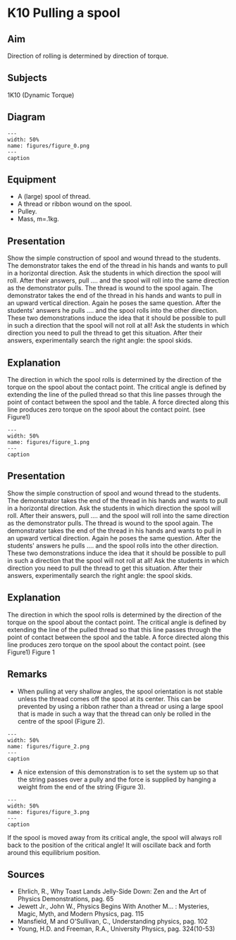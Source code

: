 # K10 Pulling a spool 
    
  
## Aim   
 Direction of rolling is determined by direction of torque.    
  
## Subjects   
 1K10 (Dynamic Torque)   
  
## Diagram   
   
```{figure} figures/figure_0.png  
---  
width: 50%  
name: figures/figure_0.png  
---  
caption  
``` 
      
  
## Equipment   
 
 *  A (large) spool of thread. 
 *  A thread or ribbon wound on the spool. 
 *  Pulley. 
 *  Mass, m=.1kg.
     
  
## Presentation   
 Show the simple construction of spool and wound thread to the students. The demonstrator takes the end of the thread in his hands and wants to pull in a horizontal direction. Ask the students in which direction the spool will roll. After their answers, pull …. and the spool will roll into the same direction as the demonstrator pulls. The thread is wound to the spool again. The demonstrator takes the end of the thread in his hands and wants to pull in an upward vertical direction. Again he poses the same question. After the students' answers he pulls …. and the spool rolls into the other direction. These two demonstrations induce the idea that it should be possible to pull in such a direction that the spool will not roll at all! Ask the students in which direction you need to pull the thread to get this situation. After their answers, experimentally search the right angle: the spool skids.    
  
## Explanation   
 The direction in which the spool rolls is determined by the direction of the torque on the spool about the contact point. The critical angle is defined by extending the line of the pulled thread so that this line passes through the point of contact between the spool and the table. A force directed along this line produces zero torque on the spool about the contact point. (see Figure1)    
```{figure} figures/figure_1.png  
---  
width: 50%  
name: figures/figure_1.png  
---  
caption  
``` 
     
  
## Presentation   
 Show the simple construction of spool and wound thread to the students. The demonstrator takes the end of the thread in his hands and wants to pull in a horizontal direction. Ask the students in which direction the spool will roll. After their answers, pull …. and the spool will roll into the same direction as the demonstrator pulls. The thread is wound to the spool again. The demonstrator takes the end of the thread in his hands and wants to pull in an upward vertical direction. Again he poses the same question. After the students' answers he pulls …. and the spool rolls into the other direction. These two demonstrations induce the idea that it should be possible to pull in such a direction that the spool will not roll at all! Ask the students in which direction you need to pull the thread to get this situation. After their answers, experimentally search the right angle: the spool skids.    
  
## Explanation   
 The direction in which the spool rolls is determined by the direction of the torque on the spool about the contact point. The critical angle is defined by extending the line of the pulled thread so that this line passes through the point of contact between the spool and the table. A force directed along this line produces zero torque on the spool about the contact point. (see Figure1)   Figure 1   
  
## Remarks   
 
 *  When pulling at very shallow angles, the spool orientation is not stable unless the thread comes off the spool at its center. This can be prevented by using a ribbon rather than a thread or using a large spool that is made in such a way that the thread can only be rolled in the centre of the spool (Figure 2).    
```{figure} figures/figure_2.png  
---  
width: 50%  
name: figures/figure_2.png  
---  
caption  
``` 
 
 *  A nice extension of this demonstration is to set the system up so that the string passes over a pully and the force is supplied by hanging a weight from the end of the string (Figure 3).    
```{figure} figures/figure_3.png  
---  
width: 50%  
name: figures/figure_3.png  
---  
caption  
``` 
 If the spool is moved away from its critical angle, the spool will always roll back to the position of the critical angle! It will oscillate back and forth around this equilibrium position.
   
  
## Sources   
 
 *  Ehrlich, R., Why Toast Lands Jelly-Side Down: Zen and the Art of Physics Demonstrations, pag. 65 
 *  Jewett Jr., John W., Physics Begins With Another M... : Mysteries, Magic, Myth, and Modern Physics, pag. 115 
 *  Mansfield, M and O'Sullivan, C., Understanding physics, pag. 102 
 *  Young, H.D. and Freeman, R.A., University Physics, pag. 324(10-53)
  